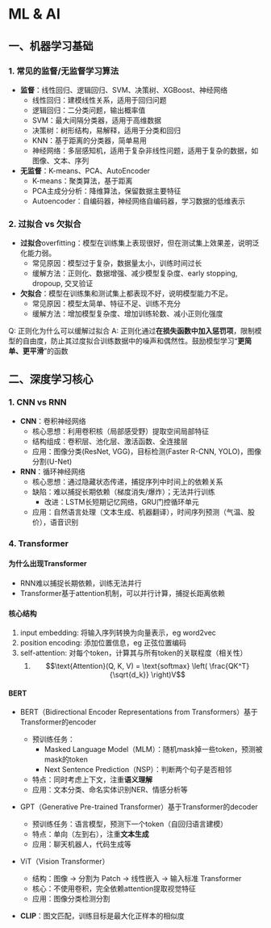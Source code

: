# ML & AI

## 一、机器学习基础

### 1. 常见的监督/无监督学习算法

- **监督**：线性回归、逻辑回归、SVM、决策树、XGBoost、神经网络  
  - 线性回归：建模线性关系，适用于回归问题
  - 逻辑回归：二分类问题，输出概率值
  - SVM：最大间隔分类器，适用于高维数据
  - 决策树：树形结构，易解释，适用于分类和回归
  - KNN：基于距离的分类器，简单易用
  - 神经网络：多层感知机，适用于复杂非线性问题，适用于复杂的数据，如图像、文本、序列
- **无监督**：K-means、PCA、AutoEncoder
  - K-means：聚类算法，基于距离
  - PCA主成分分析：降维算法，保留数据主要特征
  - Autoencoder：自编码器，神经网络自编码器，学习数据的低维表示

### 2. 过拟合 vs 欠拟合

- **过拟合**overfitting：模型在训练集上表现很好，但在测试集上效果差，说明泛化能力弱。
  - 常见原因：模型过于复杂，数据量太小，训练时间过长
  - 缓解方法：正则化、数据增强、减少模型复杂度、early stopping, dropoup, 交叉验证
- **欠拟合**：模型在训练集和测试集上都表现不好，说明模型能力不足。
  - 常见原因：模型太简单、特征不足、训练不充分
  - 缓解方法：增加模型复杂度、增加训练轮数、减小正则化强度

Q: 正则化为什么可以缓解过拟合
A: 正则化通过**在损失函数中加入惩罚项**，限制模型的自由度，防止其过度拟合训练数据中的噪声和偶然性。鼓励模型学习“**更简单、更平滑**”的函数

## 二、深度学习核心

### 1. CNN vs RNN

- **CNN**：卷积神经网络
  - 核心思想：利用卷积核（局部感受野）提取空间局部特征
  - 结构组成：卷积层、池化层、激活函数、全连接层
  - 应用：图像分类(ResNet, VGG)，目标检测(Faster R-CNN, YOLO)，图像分割(U-Net)
- **RNN**：循环神经网络
  - 核心思想：通过隐藏状态传递，捕捉序列中时间上的依赖关系
  - 缺陷：难以捕捉长期依赖（梯度消失/爆炸）；无法并行训练
    - 改进：LSTM长短期记忆网络，GRU门控循环单元
  - 应用：自然语言处理（文本生成、机器翻译），时间序列预测（气温、股价），语音识别


### 4. Transformer

#### 为什么出现Transformer

- RNN难以捕捉长期依赖，训练无法并行
- Transformer基于attention机制，可以并行计算，捕捉长距离依赖

#### 核心结构

1. input embedding: 将输入序列转换为向量表示，eg word2vec
2. position encoding: 添加位置信息，eg 正弦位置编码
3. self-attention:  对每个token，计算其与所有token的关联程度（相关性）
   1. $$\text{Attention}(Q, K, V) = \text{softmax} \left( \frac{QK^T}{\sqrt{d_k}} \right)V$$

#### BERT

- BERT（Bidirectional Encoder Representations from Transformers）基于Transformer的encoder
  - 预训练任务：
    - Masked Language Model（MLM）：随机mask掉一些token，预测被mask的token
    - Next Sentence Prediction（NSP）：判断两个句子是否相邻
  - 特点：同时考虑上下文，注重**语义理解**
  - 应用：文本分类、命名实体识别NER、情感分析等

- GPT（Generative Pre-trained Transformer）基于Transformer的decoder
  - 预训练任务：语言模型，预测下一个token（自回归语言建模）
  - 特点：单向（左到右），注重**文本生成**
  - 应用：聊天机器人，代码生成等

- ViT（Vision Transformer）
  - 结构：图像 → 分割为 Patch → 线性嵌入 → 输入标准 Transformer
  - 核心：不使用卷积，完全依赖attention提取视觉特征
  - 应用：图像分类检测分割

- **CLIP**：图文匹配，训练目标是最大化正样本的相似度

